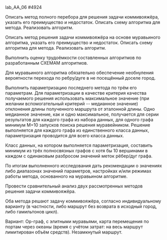 lab_AA_06 #4924

Описать метод полного перебора для решения задачи коммивояжёра, указать его преимущество и недостаток. Описать схему алгоритма для метода. Реализовать алгоритм.

Описать метод решения задачи коммивояжёра на основе муравьиного алгоритма, указать его преимущество и недостаток. Описать схему алгоритма для метода. Реализовать алгоритм.

Выполнить оценку трудоёмкости составленных алгоритмов по разработанным СХЕМАМ алгоритмов.

Для муравьиного алгоритма обязательно обеспечение необнуления вероятности перехода по ребру/дуге в не посещённый доселе город.

Выполнить параметризацию последнего метода по трём его параметрам. Для параметризации в качестве критерия качества получаемого решения использовать максимальное значение (при желании вспомогательный критерий -- медианное значение) отклонения длины полученного маршрута от эталонной длины. Одно медианное значение, как и одно максимальное, получается для серии результатов для каждого графа из набора данных, для одного графа минимум M=10 запусков поиска решения муравейником.
Решение выполняется для каждого графа из единственного класса данных, параметризация проводится для всего класса данных.

Класс данных, на котором выполняется параметризация, составить минимум из трёх полносвязных графов с хотя бы 10 вершинами в каждом с одинаковым разбросом значений меток рёбер/дуг графа.

По итогам выполненного исследования дать рекомендации о значениях либо диапазонах значений параметров, настройках и/или режимах работы метода, основанного на муравьином алгоритме.

Провести сравнительный анализ двух рассмотренных методов решения задачи коммивояжёра.

Оба метода решают задачу коммивояжёра, согласно индивидуальному варианту (в частности, либо маршрут без возврата в исходный город, либо гамильтонов цикл).

Вариант: Ор-граф, с элитными муравьями, карта перемещения по портам через океаны (время с учётом затрат: на весь маршрут лимитирован объём средств). Незамкнутый маршрут.
